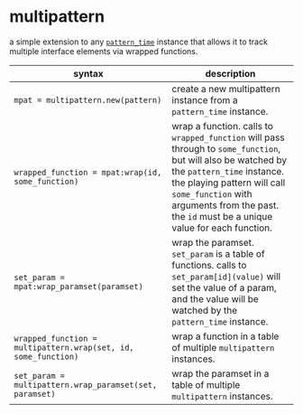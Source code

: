 # multipattern

a simple extension to any [`pattern_time`](https://monome.org/docs/norns/reference/lib/pattern_time) instance that allows it to track multiple interface elements via wrapped functions.

| syntax                                                         | description |
| ---                                                            | ---         |
| `mpat = multipattern.new(pattern)`                             | create a new multipattern instance from a `pattern_time` instance. |
| `wrapped_function = mpat:wrap(id, some_function)`              | wrap a function. calls to `wrapped_function` will pass through to `some_function`, but will also be watched by the `pattern_time` instance. the playing pattern will call `some_function` with arguments from the past. the `id` must be a unique value for each function. |
| `set_param = mpat:wrap_paramset(paramset)`                     | wrap the paramset. `set_param` is a table of functions. calls to `set_param[id](value)` will set the value of a param, and the value will be watched by the `pattern_time` instance. |
| `wrapped_function = multipattern.wrap(set, id, some_function)` | wrap a function in a table of multiple `multipattern` instances. |
| `set_param = multipattern.wrap_paramset(set, paramset)`        | wrap the paramset in a table of multiple `multipattern` instances. |
